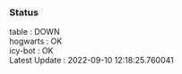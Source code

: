### Status


table : DOWN  
hogwarts : OK  
icy-bot : OK  
Latest Update : 2022-09-10 12:18:25.760041

